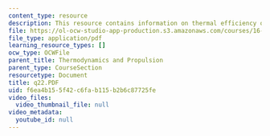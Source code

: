```yaml
---
content_type: resource
description: This resource contains information on thermal efficiency of a turbojet.
file: https://ol-ocw-studio-app-production.s3.amazonaws.com/courses/16-01-unified-engineering-i-ii-iii-iv-fall-2005-spring-2006/f6ea4b155f42c6fab115b2b6c87725fe_q22.PDF
file_type: application/pdf
learning_resource_types: []
ocw_type: OCWFile
parent_title: Thermodynamics and Propulsion
parent_type: CourseSection
resourcetype: Document
title: q22.PDF
uid: f6ea4b15-5f42-c6fa-b115-b2b6c87725fe
video_files:
  video_thumbnail_file: null
video_metadata:
  youtube_id: null
---
```

